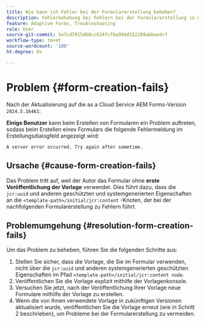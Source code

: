 ```yaml
---
title: Wie kann ich Fehler bei der Formularerstellung beheben?
description: Fehlerbehebung bei Fehlern bei der Formularerstellung in der as a Cloud Service AEM Forms-Umgebung.
feature: Adaptive Forms, Troubleshooting
role: User
source-git-commit: 5e7cd7015d68cc634fcf6a99dd552289abbaedcf
workflow-type: tm+mt
source-wordcount: '180'
ht-degree: 6%

---
```


# Problem {#form-creation-fails}

Nach der Aktualisierung auf die as a Cloud Service AEM Forms-Version `2024.5.16461`:

**Einige Benutzer** kann beim Erstellen von Formularen ein Problem auftreten, sodass beim Erstellen eines Formulars die folgende Fehlermeldung im Erstellungsdialogfeld angezeigt wird:

`A server error occurred. Try again after sometime.`

## Ursache {#cause-form-creation-fails}

Das Problem tritt auf, weil der Autor das Formular ohne **erste Veröffentlichung der Vorlage** verwendet. Dies führt dazu, dass die `jcr:uuid` und anderen geschützten und systemgenerierten Eigenschaften an die `<template-path>/initial/jcr:content` -Knoten, der bei der nachfolgenden Formularerstellung zu Fehlern führt.

## Problemumgehung {#resolution-form-creation-fails}

Um das Problem zu beheben, führen Sie die folgenden Schritte aus:

1. Stellen Sie sicher, dass die Vorlage, die Sie im Formular verwenden, nicht über die `jcr:uuid` und anderen systemgenerierten geschützten Eigenschaften im Pfad `<template-path>/initial/jcr:content node`.
1. Veröffentlichen Sie die Vorlage explizit mithilfe der Vorlagenkonsole.
1. Versuchen Sie jetzt, nach der Veröffentlichung Ihrer Vorlage neue Formulare mithilfe der Vorlage zu erstellen.
1. Wenn die von Ihnen verwendete Vorlage in zukünftigen Versionen aktualisiert wurde, veröffentlichen Sie die Vorlage erneut (wie in Schritt 2 beschrieben), um Probleme bei der Formularerstellung zu vermeiden.


<!--

# Issue {#form-creation-fails}

After updating to AEM Forms as a Cloud Service version `2024.5.16461.20240524T172309Z`, When a user publishes a form using an unpublished template, it fails to create a form and shows an error:

`Property is protected: jcr:uuid = 09e0d6be-f619-4405-b021-27eb1c5326d3`

## Solution {#troubleshoot-form-creation-fails}

To resolve the issue, perform the following workaround steps:

1. Publish the template explicitly using the template console.
    
    >[!NOTE]
    > Prior to this step ensure that the (unpublished) template does not have `jcr:uuid` and other system generated properties under the initial content's `jcr:content node`. To sort out it, first, sanitize the template to publish it explicitly.

    >[!NOTE]
    > This action doesn't replicate the initial content node.
1. Now, when your template is published, try creating new forms using the template.
1. If the template is changed in the future, publish it again as mentioned in the step 1.

-->











